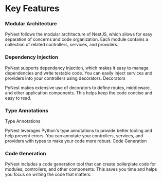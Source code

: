 # Key Features


### Modular Architecture

PyNest follows the modular architecture of NestJS, which allows for easy separation of concerns and code organization. Each module contains a collection of related controllers, services, and providers.

### Dependency Injection

PyNest supports dependency injection, which makes it easy to manage dependencies and write testable code. You can easily inject services and providers into your controllers using decorators.
Decorators

PyNest makes extensive use of decorators to define routes, middleware, and other application components. This helps keep the code concise and easy to read.

### Type Annotations

Type Annotations

PyNest leverages Python's type annotations to provide better tooling and help prevent errors. You can annotate your controllers, services, and providers with types to make your code more robust.
Code Generation

### Code Generation

PyNest includes a code generation tool that can create boilerplate code for modules, controllers, and other components. This saves you time and helps you focus on writing the code that matters.